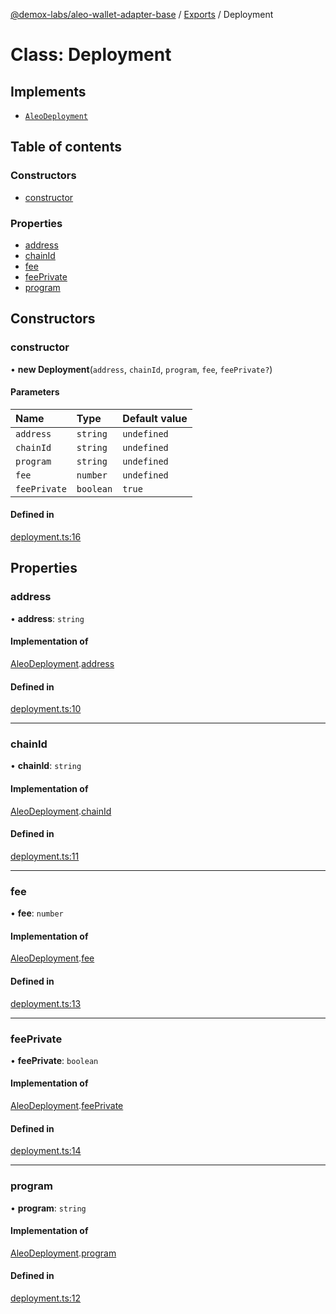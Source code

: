 [@demox-labs/aleo-wallet-adapter-base](../README.md) / [Exports](../modules.md) / Deployment

# Class: Deployment

## Implements

- [`AleoDeployment`](../interfaces/AleoDeployment.md)

## Table of contents

### Constructors

- [constructor](Deployment.md#constructor)

### Properties

- [address](Deployment.md#address)
- [chainId](Deployment.md#chainid)
- [fee](Deployment.md#fee)
- [feePrivate](Deployment.md#feeprivate)
- [program](Deployment.md#program)

## Constructors

### constructor

• **new Deployment**(`address`, `chainId`, `program`, `fee`, `feePrivate?`)

#### Parameters

| Name | Type | Default value |
| :------ | :------ | :------ |
| `address` | `string` | `undefined` |
| `chainId` | `string` | `undefined` |
| `program` | `string` | `undefined` |
| `fee` | `number` | `undefined` |
| `feePrivate` | `boolean` | `true` |

#### Defined in

[deployment.ts:16](https://github.com/demox-labs/leo-wallet-adapter/blob/10fbe90/packages/core/base/deployment.ts#L16)

## Properties

### address

• **address**: `string`

#### Implementation of

[AleoDeployment](../interfaces/AleoDeployment.md).[address](../interfaces/AleoDeployment.md#address)

#### Defined in

[deployment.ts:10](https://github.com/demox-labs/leo-wallet-adapter/blob/10fbe90/packages/core/base/deployment.ts#L10)

___

### chainId

• **chainId**: `string`

#### Implementation of

[AleoDeployment](../interfaces/AleoDeployment.md).[chainId](../interfaces/AleoDeployment.md#chainid)

#### Defined in

[deployment.ts:11](https://github.com/demox-labs/leo-wallet-adapter/blob/10fbe90/packages/core/base/deployment.ts#L11)

___

### fee

• **fee**: `number`

#### Implementation of

[AleoDeployment](../interfaces/AleoDeployment.md).[fee](../interfaces/AleoDeployment.md#fee)

#### Defined in

[deployment.ts:13](https://github.com/demox-labs/leo-wallet-adapter/blob/10fbe90/packages/core/base/deployment.ts#L13)

___

### feePrivate

• **feePrivate**: `boolean`

#### Implementation of

[AleoDeployment](../interfaces/AleoDeployment.md).[feePrivate](../interfaces/AleoDeployment.md#feeprivate)

#### Defined in

[deployment.ts:14](https://github.com/demox-labs/leo-wallet-adapter/blob/10fbe90/packages/core/base/deployment.ts#L14)

___

### program

• **program**: `string`

#### Implementation of

[AleoDeployment](../interfaces/AleoDeployment.md).[program](../interfaces/AleoDeployment.md#program)

#### Defined in

[deployment.ts:12](https://github.com/demox-labs/leo-wallet-adapter/blob/10fbe90/packages/core/base/deployment.ts#L12)
